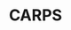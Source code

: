 ---
layout: page
title: CARPS
description: Checking Analytic Reproducibility at Psychological Science 
img: /assets/img/carps.jpeg
redirect: hhttps://github.com/METRICS-CARPS
---